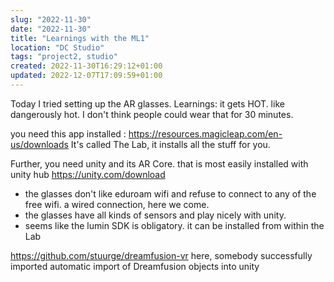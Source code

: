```yaml
---
slug: "2022-11-30"
date: "2022-11-30"
title: "Learnings with the ML1"
location: "DC Studio"
tags: "project2, studio"
created: 2022-11-30T16:29:12+01:00
updated: 2022-12-07T17:09:59+01:00
---
```


Today I tried setting up the
AR glasses.
Learnings:
it gets HOT. like dangerously hot. I don't think people could wear that for 30 minutes.

you need this app installed :
https://resources.magicleap.com/en-us/downloads
It's called The Lab, it installs all the stuff for you.

Further, you need unity and its AR Core.
that is most easily installed with unity hub
https://unity.com/download

- the glasses don't like eduroam wifi and refuse to connect to any of the free wifi. a wired connection, here we come.
- the glasses have all kinds of sensors and play nicely with unity.
- seems like the lumin SDK is obligatory. it can be installed from within the Lab


https://github.com/stuurge/dreamfusion-vr
here, somebody successfully imported automatic import of Dreamfusion objects into unity
